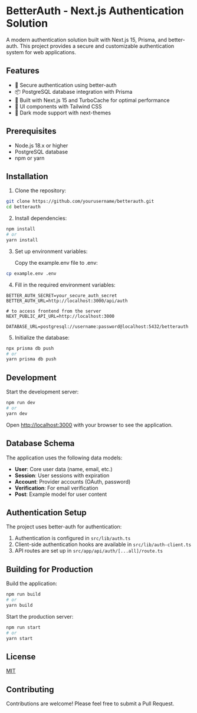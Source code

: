 # BetterAuth - Next.js Authentication Solution

A modern authentication solution built with Next.js 15, Prisma, and better-auth. This project provides a secure and customizable authentication system for web applications.

## Features

- 🔐 Secure authentication using better-auth
- 📦 PostgreSQL database integration with Prisma
- 🚀 Built with Next.js 15 and TurboCache for optimal performance
- 🎨 UI components with Tailwind CSS
- 🌙 Dark mode support with next-themes

## Prerequisites

- Node.js 18.x or higher
- PostgreSQL database
- npm or yarn

## Installation

1. Clone the repository:

```bash
git clone https://github.com/yourusername/betterauth.git
cd betterauth
```

2. Install dependencies:

```bash
npm install
# or
yarn install
```

3. Set up environment variables:
   
   Copy the example.env file to .env:

```bash
cp example.env .env
```

4. Fill in the required environment variables:

```
BETTER_AUTH_SECRET=your_secure_auth_secret
BETTER_AUTH_URL=http://localhost:3000/api/auth

# to access frontend from the server
NEXT_PUBLIC_API_URL=http://localhost:3000

DATABASE_URL=postgresql://username:password@localhost:5432/betterauth
```

5. Initialize the database:

```bash
npx prisma db push
# or
yarn prisma db push
```

## Development

Start the development server:

```bash
npm run dev
# or
yarn dev
```

Open [http://localhost:3000](http://localhost:3000) with your browser to see the application.

## Database Schema

The application uses the following data models:

- **User**: Core user data (name, email, etc.)
- **Session**: User sessions with expiration
- **Account**: Provider accounts (OAuth, password)
- **Verification**: For email verification
- **Post**: Example model for user content

## Authentication Setup

The project uses better-auth for authentication:

1. Authentication is configured in `src/lib/auth.ts`
2. Client-side authentication hooks are available in `src/lib/auth-client.ts`
3. API routes are set up in `src/app/api/auth/[...all]/route.ts`

## Building for Production

Build the application:

```bash
npm run build
# or
yarn build
```

Start the production server:

```bash
npm run start
# or
yarn start
```

## License

[MIT](LICENSE)

## Contributing

Contributions are welcome! Please feel free to submit a Pull Request.
